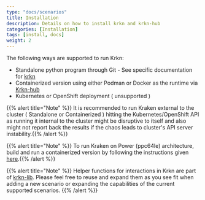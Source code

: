 ```yaml
---
type: "docs/scenarios"
title: Installation
description: Details on how to install krkn and krkn-hub
categories: [Installation]
tags: [install, docs]
weight: 2
---
```


<!-- {{% pageinfo %}}
This is a placeholder page that shows you how to use this template site.
{{% /pageinfo %}} -->

The following ways are supported to run Krkn:
- Standalone python program through Git - See specific documentation for [krkn](/docs/installation/krkn.md)
- Containerized version using either Podman or Docker as the runtime via [Krkn-hub](/docs/installation/krkn-hub.md)
- Kubernetes or OpenShift deployment ( unsupported )

{{% alert title="Note" %}} It is recommended to run Kraken external to the cluster ( Standalone or Containerized ) hitting the Kubernetes/OpenShift API as running it internal to the cluster might be disruptive to itself and also might not report back the results if the chaos leads to cluster's API server instability.{{% /alert %}}

{{% alert title="Note" %}} To run Kraken on Power (ppc64le) architecture, build and run a containerized version by following the instructions given [here](https://github.com/krkn-chaos/krkn/blob/main/containers/build_own_image-README.md).{{% /alert %}}

{{% alert title="Note" %}} Helper functions for interactions in Krkn are part of [krkn-lib](https://github.com/krkn-chaos/krkn-lib). Please feel free to reuse and expand them as you see fit when adding a new scenario or expanding the capabilities of the current supported scenarios. {{% /alert %}}

